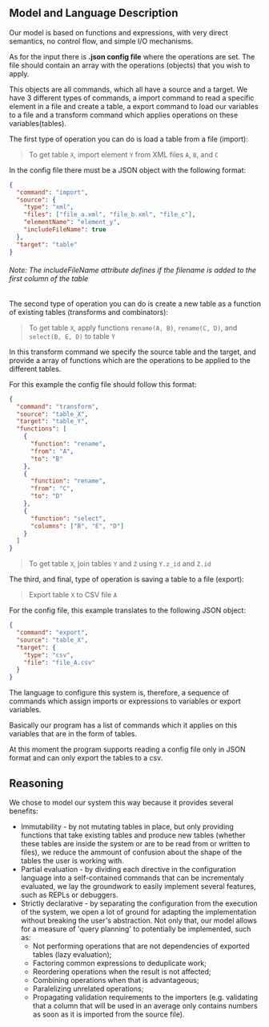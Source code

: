 ## Model and Language Description

Our model is based on functions and expressions, with very direct semantics, no control flow, and
simple I/O mechanisms.

As for the input there is **.json config file** where the operations are set. The file should contain an array with the operations (objects) that you wish to apply.

This objects are all commands, which all have a source and a target. We have 3 different types of commands, a import command to read a specific element in a file and create a table, a export command to load our variables to a file and a transform command which applies operations on these variables(tables).

The first type of operation you can do is load a table from a file (import):

> To get table `X`, import element `Y` from XML files `A`, `B`, and `C`

In the config file there must be a JSON object with the following format:


```json
{
  "command": "import",
  "source": {
    "type": "xml",
    "files": ["file_a.xml", "file_b.xml", "file_c"],
    "elementName": "element_y",
    "includeFileName": true
  },
  "target": "table"
}
```

###### *Note: The includeFileName attribute defines if the filename is added to the first column of the table*

The second type of operation you can do is create a new table as a function of existing tables
(transforms and combinators):

> To get table `X`, apply functions `rename(A, B)`, `rename(C, D)`, and `select(B, E, D)` to table
> `Y`

In this transform command we specify the source table and the target, and provide a array of functions which are the operations to be applied to the different tables.

For this example the config file should follow this format:

```json
{
  "command": "transform",
  "source": "table_X",
  "target": "table_Y",
  "functions": [
    {
      "function": "rename",
      "from": "A",
      "to": "B"
    },
    {
      "function": "rename",
      "from": "C",
      "to": "D"
    },
    {
      "function": "select",
      "columns": ["B", "E", "D"]
    }
  ]
}
```

> To get table `X`, join tables `Y` and `Z` using `Y.z_id` and `Z.id`

The third, and final, type of operation is saving a table to a file (export):

> Export table `X` to CSV file `A`

For the config file, this example translates to the following JSON object:

```json
{
  "command": "export",
  "source": "table_X",
  "target": {
    "type": "csv",
    "file": "file_A.csv"
  }
}
```

The language to configure this system is, therefore, a sequence of commands which assign imports or expressions to variables or export variables.

Basically our program has a list of commands which it applies on this variables that are in the form of tables.

At this moment the program supports reading a config file only in JSON format and can only export the tables to a csv.



## Reasoning

We chose to model our system this way because it provides several benefits:

- Immutability - by not mutating tables in place, but only providing functions that take existing
  tables and produce new tables (whether these tables are inside the system or are to be read from
  or written to files), we reduce the ammount of confusion about the shape of the tables the user
  is working with.
- Partial evaluation - by dividing each directive in the configuration language into a
  self-contained commands that can be incrementaly evaluated, we lay the groundwork to easily
  implement several features, such as REPLs or debuggers.
- Strictly declarative - by separating the configuration from the execution of the system, we open
  a lot of ground for adapting the implementation without breaking the user's abstraction. Not only
  that, our model allows for a measure of 'query planning' to potentially be implemented, such as:
  - Not performing operations that are not dependencies of exported tables (lazy evaluation);
  - Factoring common expressions to deduplicate work;
  - Reordering operations when the result is not affected;
  - Combining operations when that is advantageous;
  - Paralelizing unrelated operations;
  - Propagating validation requirements to the importers (e.g. validating that a column that will
    be used in an average only contains numbers as soon as it is imported from the source file).
